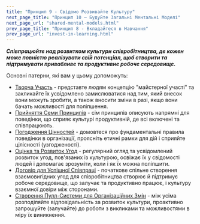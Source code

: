 ```yaml
---
title: "Принцип 9 - Свідомо Розвивайте Культуру"
next_page_title: "Принцип 10 – Будуйте Загальні Ментальні Моделі"
next_page_url: "shared-mental-models.html"
prev_page_title: "Принцип 8 - Вкладайтеся в Навчання"
prev_page_url: "invest-in-learning.html"
---
```




**_Співпрацюйте над розвитком культури співробітництва, де кожен може повністю реалізувати свій потенціал, щоб створити та підтримувати привабливе та продуктивне робоче середовище._**

Основні патерни, які вам у цьому допоможуть:

-   [Творча Участь](artful-participation.html) - представте людям концепцію "майстерної участі" та закликайте їх усвідомлено замислюватися над тим, який внесок вони можуть зробити, а також вносити зміни в разі, якщо вони бачать можливості для поліпшення.
-   [Прийняття Семи Принципів](adopt-the-seven-principles.html) - сім принципів описують напрямні для поведінки, що сприяє культурі продуктивній, де всі включені та співпрацюють.
-   [Погодження Цінностей](agree-on-values.html) - домовтеся про фундаментальні правила поведінки в організації, проясніть етичні рамки для дій і сприяйте цілісності (узгодженості).
-   [Оцінка та Розвиток Угод](evaluate-and-evolve-agreements.html) - регулярний огляд та усвідомлений розвиток угод, пов'язаних із культурою, освіжає їх у свідомості людей і допомагає зрозуміти, коли і як їх можна поліпшити.
-   [Договір для Успішної Співпраці](contract-for-successful-collaboration.html) - початкове спільне створення взаємовигідних угод для співробітництва створює й підтримує робоче середовище, що залучає та продуктивно працює, і культуру взаємної довіри між сторонами.
-   [Створення Пулл-Системи для Організаційних Змін](create-a-pull-system-for-organizational-change.html) - між усіма розподіляйте відповідальність за розвиток культури, проактивно запрошуйте (залучайте) до роботи з викликами та можливостями в міру їх виникнення.
